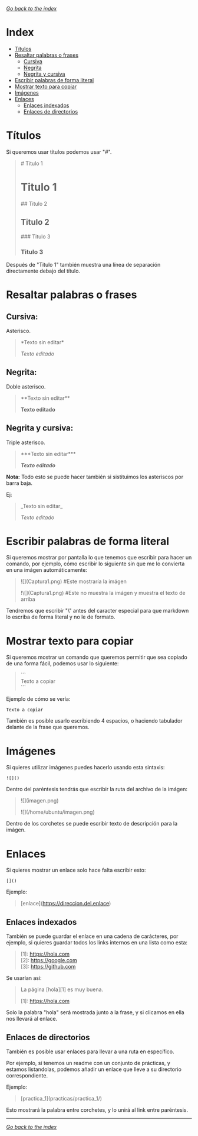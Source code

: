 [*Go back to the index*](README.md)  

# Index
- [Títulos](#títulos)
- [Resaltar palabras o frases](#resaltar-palabras-o-frases)
    - [Cursiva](#cursiva)
    - [Negrita](#negrita)
    - [Negrita y cursiva](#negrita-y-cursiva)
- [Escribir palabras de forma literal](#escribir-palabras-de-forma-literal)
- [Mostrar texto para copiar](#mostrar-texto-para-copiar)
- [Imágenes](#imágenes)
- [Enlaces](#enlaces)
    - [Enlaces indexados](#enlaces-indexados)
    - [Enlaces de directorios](#enlaces-de-directorios)


# Títulos
Si queremos usar títulos podemos usar "#".

> \# Titulo 1
> # Titulo 1
> \## Titulo 2
> ## Titulo 2
> \### Titulo 3
> ### Titulo 3

Después de "Titulo 1" también muestra una línea de separación directamente debajo del título.

# Resaltar palabras o frases
## Cursiva:
Asterisco.

>\*Texto sin editar*
>
>*Texto editado*

## Negrita:
Doble asterisco.

>\*\*Texto sin editar**
> 
>**Texto editado**

## Negrita y cursiva:
Triple asterisco.

>\*\*\*Texto sin editar***
>
>***Texto editado***

**Nota:**
Todo esto se puede hacer también si sistituimos los asteriscos por barra baja.

Ej: 

>\_Texto sin editar_
>
>_Texto editado_

# Escribir palabras de forma literal
Si queremos mostrar por pantalla lo que tenemos que escribir para hacer un comando, por ejemplo, cómo escribir lo siguiente sin que me lo convierta en una imágen automáticamente:

> !\[](Captura1.png)    #Este mostraría la imágen
>
> !\\[]\(Captura1.png)  #Este no muestra la imágen y muestra el texto de arriba

Tendremos que escribir "\\" antes del caracter especial para que markdown lo escriba de forma literal y no le de formato.

# Mostrar texto para copiar
Si queremos mostrar un comando que queremos permitir que sea copiado de una forma fácil, podemos usar lo siguiente:

>\```  
>Texto a copiar  
>\```

Ejemplo de cómo se vería:

```
Texto a copiar
```

También es posible usarlo escribiendo 4 espacios, o haciendo tabulador delante de la frase que queremos.

# Imágenes
Si quieres utilizar imágenes puedes hacerlo usando esta sintaxis:

    ![]()

Dentro del paréntesis tendrás que escribir la ruta del archivo de la imágen:

> !\[](imagen.png)
>
> !\[](/home/ubuntu/imagen.png)

Dentro de los corchetes se puede escribir texto de descripción para la imágen.

# Enlaces
Si quieres mostrar un enlace solo hace falta escribir esto:

```
[]()
```

Ejemplo:

> \[enlace](https://direccion.del.enlace)

## Enlaces indexados

También se puede guardar el enlace en una cadena de carácteres, por ejemplo, si quieres guardar todos los links internos en una lista como esta:

>\[1]: https://hola.com  
>\[2]: https://google.com  
>\[3]: https://github.com

Se usarían así:

>La página \[hola]\[1] es muy buena.
>
>\[1]: https://hola.com

Solo la palabra "hola" será mostrada junto a la frase, y si clicamos en ella nos llevará al enlace.

## Enlaces de directorios

También es posible usar enlaces para llevar a una ruta en específico.

Por ejemplo, si tenemos un readme con un conjunto de prácticas, y estamos listandolas, podemos añadir un enlace que lleve a su directorio correspondiente.

Ejemplo:

>\[practica_1](practicas/practica_1/)

Esto mostrará la palabra entre corchetes, y lo unirá al link entre paréntesis.

___
[*Go back to the index*](README.md) 